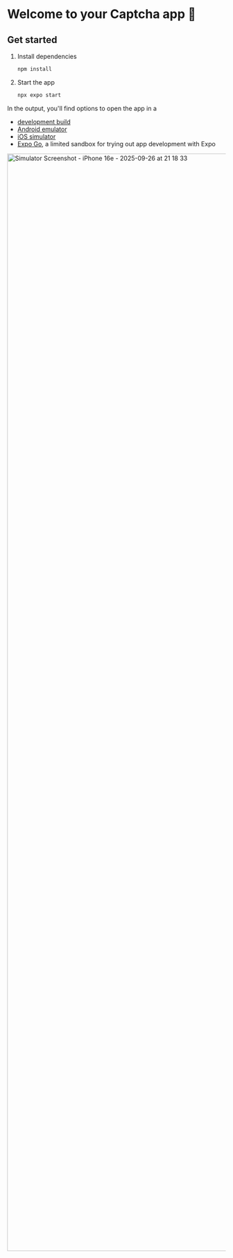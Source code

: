 # Welcome to your Captcha app 👋


## Get started

1. Install dependencies

   ```bash
   npm install
   ```

2. Start the app

   ```bash
   npx expo start
   ```

In the output, you'll find options to open the app in a

- [development build](https://docs.expo.dev/develop/development-builds/introduction/)
- [Android emulator](https://docs.expo.dev/workflow/android-studio-emulator/)
- [iOS simulator](https://docs.expo.dev/workflow/ios-simulator/)
- [Expo Go](https://expo.dev/go), a limited sandbox for trying out app development with Expo

<img width="1170" height="2532" alt="Simulator Screenshot - iPhone 16e - 2025-09-26 at 21 18 33" src="https://github.com/user-attachments/assets/6daf4d1d-dfb3-4f3d-861e-ed5b4e91301c" />



